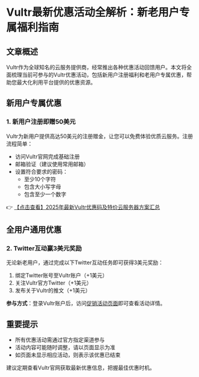 # Vultr最新优惠活动全解析：新老用户专属福利指南

## 文章概述

Vultr作为全球知名的云服务提供商，经常推出各种优惠活动回馈用户。本文将全面梳理当前可参与的Vultr优惠活动，包括新用户注册福利和老用户专属优惠，帮助您最大化利用平台提供的优惠资源。

## 新用户专属优惠

### 1. 新用户注册即赠50美元

Vultr为新用户提供高达50美元的注册赠金，让您可以免费体验优质云服务。注册流程简单：

- 访问Vultr官网完成基础注册
- 邮箱验证（建议使用常用邮箱）
- 设置符合要求的密码：
  - 至少10个字符
  - 包含大小写字母
  - 包含至少一个数字

👉 [【点击查看】2025年最新Vultr优惠码及特价云服务器方案汇总](https://bit.ly/VuLtr)

## 全用户通用优惠

### 2. Twitter互动赢3美元奖励

无论新老用户，通过完成以下Twitter互动任务即可获得3美元奖励：

1. 绑定Twitter账号至Vultr账户（+1美元）
2. 关注Vultr官方Twitter（+1美元）
3. 发布关于Vultr的推文（+1美元）

**参与方式**：登录Vultr账户后，访问[促销活动页面](https://my.vultr.com/promo/)即可查看活动详情。

## 重要提示

- 所有优惠活动需通过官方指定渠道参与
- 活动内容可能随时调整，请以页面显示为准
- 如页面未显示相应活动，则表示该优惠已结束

建议定期查看Vultr官网获取最新优惠信息，把握最佳优惠时机。